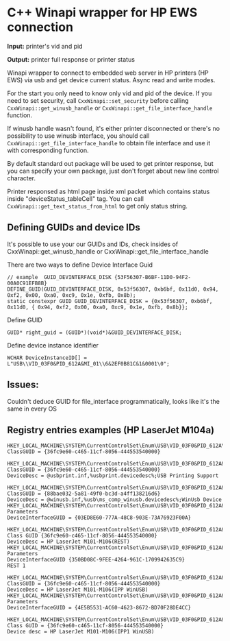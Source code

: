 # C++ Winapi wrapper for HP EWS connection

**Input:** printer's vid and pid

**Output:** printer full response or printer status

Winapi wrapper to connect to embedded web server in HP printers (HP EWS) via usb and get device current status. Async read and write modes. 

For the start you only need to know only vid and pid of the device. If you need to set security, call ```CxxWinapi::set_security``` before calling ```CxxWinapi::get_winusb_handle``` or ```CxxWinapi::get_file_interface_handle``` function.

If winusb handle wasn't found, it's either printer disconnected or there's no possibility to use winusb interface, you should call ```CxxWinapi::get_file_interface_handle``` to obtain file interface and use it with corresponding function.

By default standard out package will be used to get printer response, but you can specify your own package, just don't forget about new line control character.

Printer responsed as html page inside xml packet which contains status inside "deviceStatus_tableCell" tag. You can call ```CxxWinapi::get_text_status_from_html``` to get only status string.



## Defining GUIDs and device IDs

It's possible to use your our GUIDs and IDs, check insides of CxxWinapi::get_winusb_handle or CxxWinapi::get_file_interface_handle

There are two ways to define Device Interface Guid

```
// example  GUID_DEVINTERFACE_DISK {53F56307-B6BF-11D0-94F2-00A0C91EFB8B}
DEFINE_GUID(GUID_DEVINTERFACE_DISK, 0x53f56307, 0xb6bf, 0x11d0, 0x94, 0xf2, 0x00, 0xa0, 0xc9, 0x1e, 0xfb, 0x8b);
static constexpr GUID GUID_DEVINTERFACE_DISK = {0x53f56307, 0xb6bf, 0x11d0, { 0x94, 0xf2, 0x00, 0xa0, 0xc9, 0x1e, 0xfb, 0x8b}};
```

Define GUID 

```
GUID* right_guid = (GUID*)(void*)&GUID_DEVINTERFACE_DISK;
```

Define device instance identifier

```
WCHAR DeviceInstanceID[] = L"USB\\VID_03F0&PID_612A&MI_01\\6&2EF0B81C&1&0001\0";
```

## Issues:
Couldn't deduce GUID for file_interface programmatically, looks like it's the same in every OS


## Registry entries examples (HP LaserJet M104a)

```
HKEY_LOCAL_MACHINE\SYSTEM\CurrentControlSet\Enum\USB\VID_03F0&PID_612A\VNF4L07878
ClassGUID = {36fc9e60-c465-11cf-8056-444553540000}

HKEY_LOCAL_MACHINE\SYSTEM\CurrentControlSet\Enum\USB\VID_03F0&PID_612A&MI_00\7&2f1a428f&0&0000
ClassGUID = {36fc9e60-c465-11cf-8056-444553540000}
DeviceDesc = @usbprint.inf,%usbprint.devicedesc%;USB Printing Support

HKEY_LOCAL_MACHINE\SYSTEM\CurrentControlSet\Enum\USB\VID_03F0&PID_612A&MI_01\7&2f1a428f&0&0001\
ClassGUID = {88bae032-5a81-49f0-bc3d-a4ff138216d6}
DeviceDesc = @winusb.inf,%usb\ms_comp_winusb.devicedesc%;WinUsb Device
HKEY_LOCAL_MACHINE\SYSTEM\CurrentControlSet\Enum\USB\VID_03F0&PID_612A&MI_01\7&2f1a428f&0&0001\Device Parameters
DeviceInterfaceGUID = {03ED8E60-777A-48C8-903E-73A76923F00A}

HKEY_LOCAL_MACHINE\SYSTEM\CurrentControlSet\Enum\USB\VID_03F0&PID_612A&MI_02\7&2f1a428f&0&0001\
Class GUID {36fc9e60-c465-11cf-8056-444553540000}
DeviceDesc = HP LaserJet M101-M106(REST)
HKEY_LOCAL_MACHINE\SYSTEM\CurrentControlSet\Enum\USB\VID_03F0&PID_612A&MI_02\7&2f1a428f&0&0001\Device Parameters
DeviceInterfaceGUID {350BD08C-9FEE-4264-961C-1709942635C9}
REST 1

HKEY_LOCAL_MACHINE\SYSTEM\CurrentControlSet\Enum\USB\VID_03F0&PID_612A&MI_03\7&2f1a428f&0&0001\
ClassGUID = {36fc9e60-c465-11cf-8056-444553540000}
DeviceDesc = HP LaserJet M101-M106(IPP WinUSB)
HKEY_LOCAL_MACHINE\SYSTEM\CurrentControlSet\Enum\USB\VID_03F0&PID_612A&MI_03\7&2f1a428f&0&0001\Device Parameters
DeviceInterfaceGUID = {4E5B5531-AC60-4623-8672-BD70F28DE4CC}

HKEY_LOCAL_MACHINE\SYSTEM\CurrentControlSet\Enum\USB\VID_03F0&PID_612A&MI_03\7&2f1a428f&0&0001\
Class GUID = {36fc9e60-c465-11cf-8056-444553540000}
Device desc = HP LaserJet M101-M106(IPP1 WinUSB)
```

